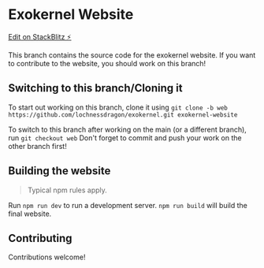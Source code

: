 # Exokernel Website

[Edit on StackBlitz ⚡️](https://stackblitz.com/edit/sveltejs-kit-template-default-huzdu3)

This branch contains the source code for the exokernel website. If you want to contribute to the website, you should work on this branch!

## Switching to this branch/Cloning it

To start out working on this branch, clone it using ```git clone -b web https://github.com/lochnessdragon/exokernel.git exokernel-website```

To switch to this branch after working on the main (or a different branch), run ```git checkout web``` Don't forget to commit and push your work on the other branch first!

## Building the website

> Typical npm rules apply.

Run ```npm run dev``` to run a development server. 
```npm run build``` will build the final website.

## Contributing

Contributions welcome!